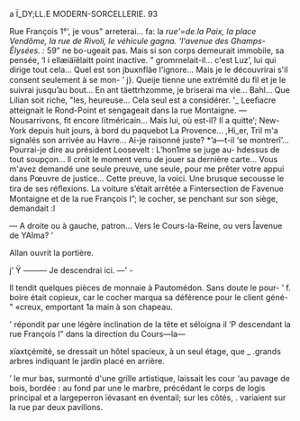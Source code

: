   

  a Ï_DY;LL.E  MODERN-SORCELLERIE. 93

 
 
  
  
  
   
   

 Rue François 1°‘, je vous" arreterai...
fa: la _rue'=de.la Paix, la place Vendôme, la rue de Rivoli, le véhicule
gagna. ‘l'avenue des Ghamps-Êlysées.
:_ 59”   ne bo-ugeait pas. Mais si son corps demeurait immobile, sa pensée,
‘l i ellæiäïëlaitt point inactive. ”
  gromrnelait-il... c'est Luz’, lui qui dirige tout cela... Quel est son
jbuxnfläe l'ignore... Mais je le découvrirai s'il consent seulement à se mon-
’  j}. Queije tienne une extrémité du ﬁl et je le suivrai jusqu’au bout... En
ant täettrhzomme, je briserai ma vie... Bahl... Que Lilian soit riche,
"les, heureuse... Cela seul est a considérer.
'_ Leeﬁacre atteignait le Rond-Point et sengageait dans la rue Montaigne.
— Nousarrivons, ﬁt encore lïtméricain... Mais lui, où est-il? Il a
quitte‘; New-York depuis huit jours, à bord du paquebot La Provence...
,Hi_er, Tril m'a signalés son arrivée au Havre... Ai-je raisonné juste? \*’a—t-il
‘se montrerî’... Pourrai-je dire au président Loosevelt : L’hon1me se juge au-
hdessus de tout soupçon... ll croit le moment venu de jouer sa dernière
carte... Vous m'avez demandé une seule preuve, une seule, pour me prêter
votre appui dans Pœuvre de justice... Cette preuve, la voici.
Une brusque secousse le tira de ses réﬂexions.
La voiture s’était arrêtée a Fintersection de Favenue Montaigne et de la
rue François I”; le cocher, se penchant sur son siège, demandait :l

— A droite ou à gauche, patron... Vers le Cours-la-Reine, ou vers
Îavenue de YAIma? '

Allan ouvrit la portière.

j‘ Ÿ ——— Je descendrai ici. —' -

  Il tendit quelques pièces de monnaie à Pautomédon. Sans doute le pour-
’ f. boire était copieux, car le cocher marqua sa déférence pour le client géné-
" «creux, emportant 1a main à son chapeau.

'   répondit par une légère inclination de la tête et séloigna
il ‘P  descendant la rue François I” dans la direction du Cours—la—

 
  
 
  
  
  
  

xïaxtçémité, se dressait un hôtel spacieux, à un seul étage, que
_ .grands arbres indiquant le jardin placé en arrière.

’ le mur bas, surmonté d'une grille artistique, laissait les
cour ‘au pavage de bois, bordée : au fond par une
le marbre, précédant le corps de logis principal et a
largeperron ïévasant en éventail; sur les côtés,
. variaient sur la rue par deux pavillons.

 

